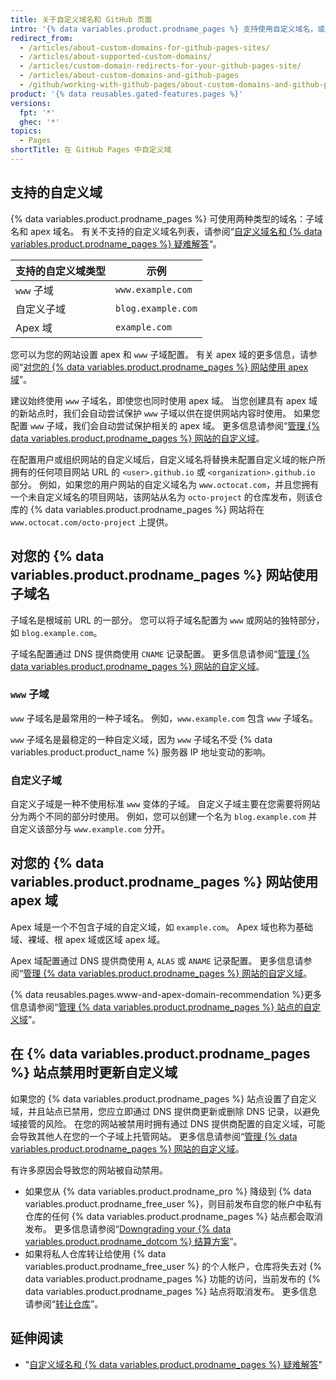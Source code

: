 ```yaml
---
title: 关于自定义域名和 GitHub 页面
intro: '{% data variables.product.prodname_pages %} 支持使用自定义域名，或者将网站的 URL 根目录从默认值（如 `octocat.github.io`）更改为您拥有的任何域名。'
redirect_from:
  - /articles/about-custom-domains-for-github-pages-sites/
  - /articles/about-supported-custom-domains/
  - /articles/custom-domain-redirects-for-your-github-pages-site/
  - /articles/about-custom-domains-and-github-pages
  - /github/working-with-github-pages/about-custom-domains-and-github-pages
product: '{% data reusables.gated-features.pages %}'
versions:
  fpt: '*'
  ghec: '*'
topics:
  - Pages
shortTitle: 在 GitHub Pages 中自定义域
---
```


## 支持的自定义域

{% data variables.product.prodname_pages %} 可使用两种类型的域名：子域名和 apex 域名。 有关不支持的自定义域名列表，请参阅“[自定义域名和 {% data variables.product.prodname_pages %} 疑难解答](/articles/troubleshooting-custom-domains-and-github-pages/#custom-domain-names-that-are-unsupported)“。

| 支持的自定义域类型 | 示例                 |
| --------- | ------------------ |
| `www` 子域  | `www.example.com`  |
| 自定义子域     | `blog.example.com` |
| Apex 域    | `example.com`      |

您可以为您的网站设置 apex 和 `www` 子域配置。 有关 apex 域的更多信息，请参阅“[对您的 {% data variables.product.prodname_pages %} 网站使用 apex 域](#using-an-apex-domain-for-your-github-pages-site)”。

建议始终使用 `www` 子域名，即使您也同时使用 apex 域。 当您创建具有 apex 域的新站点时，我们会自动尝试保护 `www` 子域以供在提供网站内容时使用。 如果您配置 `www` 子域，我们会自动尝试保护相关的 apex 域。 更多信息请参阅“[管理 {% data variables.product.prodname_pages %} 网站的自定义域](/articles/managing-a-custom-domain-for-your-github-pages-site)。

在配置用户或组织网站的自定义域后，自定义域名将替换未配置自定义域的帐户所拥有的任何项目网站 URL 的 `<user>.github.io` 或 `<organization>.github.io` 部分。 例如，如果您的用户网站的自定义域名为 `www.octocat.com`，并且您拥有一个未自定义域名的项目网站，该网站从名为 `octo-project` 的仓库发布，则该仓库的 {% data variables.product.prodname_pages %} 网站将在 `www.octocat.com/octo-project` 上提供。

## 对您的 {% data variables.product.prodname_pages %} 网站使用子域名

子域名是根域前 URL 的一部分。 您可以将子域名配置为 `www` 或网站的独特部分，如 `blog.example.com`。

子域名配置通过 DNS 提供商使用 `CNAME` 记录配置。 更多信息请参阅“[管理 {% data variables.product.prodname_pages %} 网站的自定义域](/articles/managing-a-custom-domain-for-your-github-pages-site#configuring-a-subdomain)。

### `www` 子域

`www` 子域名是最常用的一种子域名。 例如，`www.example.com` 包含 `www` 子域名。

`www` 子域名是最稳定的一种自定义域，因为 `www` 子域名不受 {% data variables.product.product_name %} 服务器 IP 地址变动的影响。

### 自定义子域

自定义子域是一种不使用标准 `www` 变体的子域。 自定义子域主要在您需要将网站分为两个不同的部分时使用。 例如，您可以创建一个名为 `blog.example.com` 并自定义该部分与 `www.example.com` 分开。

## 对您的 {% data variables.product.prodname_pages %} 网站使用 apex 域

Apex 域是一个不包含子域的自定义域，如 `example.com`。 Apex 域也称为基础域、裸域、根 apex 域或区域 apex 域。

Apex 域配置通过 DNS 提供商使用 `A`, `ALAS` 或 `ANAME` 记录配置。 更多信息请参阅“[管理 {% data variables.product.prodname_pages %} 网站的自定义域](/articles/managing-a-custom-domain-for-your-github-pages-site#configuring-an-apex-domain)。

{% data reusables.pages.www-and-apex-domain-recommendation %}更多信息请参阅“[管理 {% data variables.product.prodname_pages %} 站点的自定义域](/github/working-with-github-pages/managing-a-custom-domain-for-your-github-pages-site/#configuring-a-subdomain)”。

## 在 {% data variables.product.prodname_pages %} 站点禁用时更新自定义域

如果您的 {% data variables.product.prodname_pages %} 站点设置了自定义域，并且站点已禁用，您应立即通过 DNS 提供商更新或删除 DNS 记录，以避免域接管的风险。 在您的网站被禁用时拥有通过 DNS 提供商配置的自定义域，可能会导致其他人在您的一个子域上托管网站。 更多信息请参阅“[管理 {% data variables.product.prodname_pages %} 网站的自定义域](/articles/managing-a-custom-domain-for-your-github-pages-site)。

有许多原因会导致您的网站被自动禁用。

- 如果您从 {% data variables.product.prodname_pro %} 降级到 {% data variables.product.prodname_free_user %}，则目前发布自您的帐户中私有仓库的任何 {% data variables.product.prodname_pages %} 站点都会取消发布。 更多信息请参阅“[Downgrading your {% data variables.product.prodname_dotcom %} 结算方案](/articles/downgrading-your-github-billing-plan)”。
- 如果将私人仓库转让给使用 {% data variables.product.prodname_free_user %} 的个人帐户，仓库将失去对 {% data variables.product.prodname_pages %} 功能的访问，当前发布的 {% data variables.product.prodname_pages %} 站点将取消发布。 更多信息请参阅“[转让仓库](/articles/transferring-a-repository)”。

## 延伸阅读

- "[自定义域名和 {% data variables.product.prodname_pages %} 疑难解答](/articles/troubleshooting-custom-domains-and-github-pages)"
